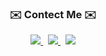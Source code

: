 

<h3 align="center">✉️ Contect Me ✉️</h3>

<p align="center">
 <a href="matilto:sykwak1110@gmail.com">
  <img src="https://img.shields.io/badge/Gmail-EA4335?style=flat-square&logo=gmail&logoColor=white"/>
 </a>&nbsp 
 <a href="https://instagram.com/ssu_y11?igshid=OGQ5ZDc2ODk2ZA==">
  <img src="https://img.shields.io/badge/Instagram-E4405F?style=flat-square&logo=instagram&logoColor=white"/>
 </a>&nbsp 
 <a href="https://ssucoding.tistory.com/">
  <img src="https://img.shields.io/badge/Blog-000000?style=flat-square&logo=tistory&logoColor=white"/>
 </a>
</p>




